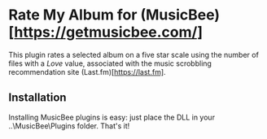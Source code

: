 # Rate My Album for (MusicBee)[https://getmusicbee.com/]
This plugin rates a selected album on a five star scale using the number of files with a *Love* value,
associated with the music scrobbling recommendation site (Last.fm)[https://last.fm].

## Installation
Installing MusicBee plugins is easy: just place the DLL in your ..\MusicBee\Plugins folder.
That's it!
